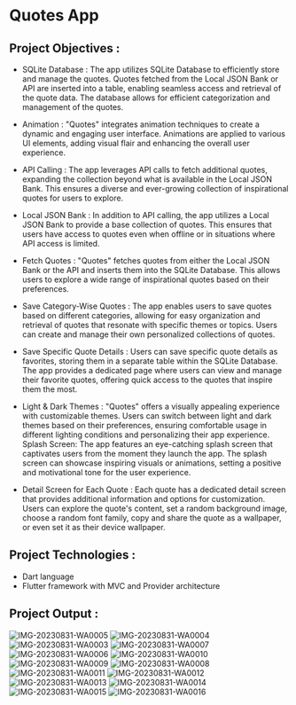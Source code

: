 # Quotes App

## Project Objectives :
- SQLite Database : The app utilizes SQLite Database to efficiently store and manage the quotes.
Quotes fetched from the Local JSON Bank or API are inserted into a table, enabling seamless
access and retrieval of the quote data. The database allows for efficient categorization and
management of the quotes.

- Animation : "Quotes" integrates animation techniques to create a dynamic and engaging user
interface. Animations are applied to various UI elements, adding visual flair and enhancing the
overall user experience.

- API Calling : The app leverages API calls to fetch additional quotes, expanding the collection
beyond what is available in the Local JSON Bank. This ensures a diverse and ever-growing
collection of inspirational quotes for users to explore.

- Local JSON Bank : In addition to API calling, the app utilizes a Local JSON Bank to provide a
base collection of quotes. This ensures that users have access to quotes even when offline or in
situations where API access is limited.

- Fetch Quotes : "Quotes" fetches quotes from either the Local JSON Bank or the API and inserts
them into the SQLite Database. This allows users to explore a wide range of inspirational quotes
based on their preferences.

- Save Category-Wise Quotes : The app enables users to save quotes based on different
categories, allowing for easy organization and retrieval of quotes that resonate with specific
themes or topics. Users can create and manage their own personalized collections of quotes.

- Save Specific Quote Details : Users can save specific quote details as favorites, storing them in a
separate table within the SQLite Database. The app provides a dedicated page where users can
view and manage their favorite quotes, offering quick access to the quotes that inspire them the
most.

- Light & Dark Themes : "Quotes" offers a visually appealing experience with customizable
themes. Users can switch between light and dark themes based on their preferences, ensuring
comfortable usage in different lighting conditions and personalizing their app experience.
Splash Screen: The app features an eye-catching splash screen that captivates users from the
moment they launch the app. The splash screen can showcase inspiring visuals or animations,
setting a positive and motivational tone for the user experience.

- Detail Screen for Each Quote : Each quote has a dedicated detail screen that provides additional
information and options for customization. Users can explore the quote's content, set a random
background image, choose a random font family, copy and share the quote as a wallpaper, or
even set it as their device wallpaper.

## Project Technologies :
- Dart language
- Flutter framework with MVC and Provider architecture

## Project Output :

![IMG-20230831-WA0005](https://github.com/amisharamani/quotes_app_flutter_database/assets/130687844/9f764909-4d42-437b-b324-93e0edf40747)
![IMG-20230831-WA0004](https://github.com/amisharamani/quotes_app_flutter_database/assets/130687844/074c2c60-8b66-40ac-9505-c8e96fd83e83)
![IMG-20230831-WA0003](https://github.com/amisharamani/quotes_app_flutter_database/assets/130687844/1633ff0d-2eb3-4070-802d-d0ac4d6f0f7e)
![IMG-20230831-WA0007](https://github.com/amisharamani/quotes_app_flutter_database/assets/130687844/5765a716-5d26-4d7e-9004-5108ab353b75)
![IMG-20230831-WA0006](https://github.com/amisharamani/quotes_app_flutter_database/assets/130687844/24e8d78b-3fe8-41a3-8729-3ec173bd5a87)
![IMG-20230831-WA0010](https://github.com/amisharamani/quotes_app_flutter_database/assets/130687844/7f385341-8161-4522-90d0-a30dea7df7a1)
![IMG-20230831-WA0009](https://github.com/amisharamani/quotes_app_flutter_database/assets/130687844/bc316dfc-304d-4c4f-9876-927a46e12605)
![IMG-20230831-WA0008](https://github.com/amisharamani/quotes_app_flutter_database/assets/130687844/59692102-6063-463b-b3f4-6fdbd529546d)
![IMG-20230831-WA0011](https://github.com/amisharamani/quotes_app_flutter_database/assets/130687844/2bda491d-f3ad-4314-8d9c-ef78093aa026)
![IMG-20230831-WA0012](https://github.com/amisharamani/quotes_app_flutter_database/assets/130687844/ce94c421-afe1-4f05-9ce2-fd0f7d7d4f56)
![IMG-20230831-WA0013](https://github.com/amisharamani/quotes_app_flutter_database/assets/130687844/603d3c23-1577-43df-a654-cf3eb3c9cba7)
![IMG-20230831-WA0014](https://github.com/amisharamani/quotes_app_flutter_database/assets/130687844/a7fdd916-0454-478c-8936-c3bcf85a5d01)
![IMG-20230831-WA0015](https://github.com/amisharamani/quotes_app_flutter_database/assets/130687844/293aec26-57d0-479a-9fa3-c02b1691b943)
![IMG-20230831-WA0016](https://github.com/amisharamani/quotes_app_flutter_database/assets/130687844/aa53b4b7-cce7-4396-af12-32ca9c7bbe95)

